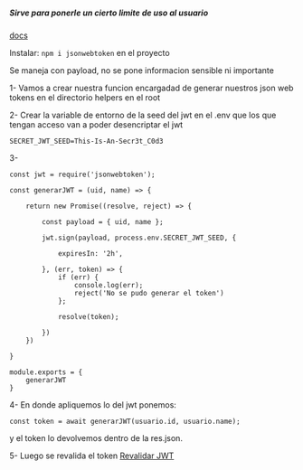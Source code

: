 ##### Sirve para ponerle un cierto limite de uso al usuario

[docs](https://jwt.io/)

Instalar: `npm i jsonwebtoken` en el proyecto

Se maneja con payload, no se pone informacion sensible ni importante

1- Vamos a crear nuestra funcion encargadad de generar nuestros json web tokens en el directorio helpers en el root

2- Crear la variable de entorno de la seed del jwt en el .env que los que tengan acceso van a poder desencriptar el jwt

`SECRET_JWT_SEED=This-Is-An-Secr3t_C0d3`

3- 
```
const jwt = require('jsonwebtoken');

const generarJWT = (uid, name) => {

    return new Promise((resolve, reject) => {

        const payload = { uid, name };

        jwt.sign(payload, process.env.SECRET_JWT_SEED, {

            expiresIn: '2h',

        }, (err, token) => {
            if (err) {
                console.log(err);
                reject('No se pudo generar el token')
            };

            resolve(token);

        })
    })

}

module.exports = {
    generarJWT
}
```


4- En donde apliquemos lo del jwt ponemos:

`const token = await generarJWT(usuario.id, usuario.name);`

y el token lo devolvemos dentro de la res.json.

5- Luego se revalida el token
[Revalidar JWT](./Revalidar-JWT.md)